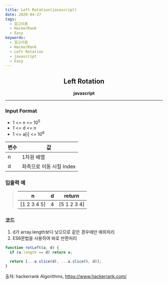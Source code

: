 ```yaml
---
title: Left Rotation(javascript)
date: 2020-04-27
tags:
  - 알고리즘
  - HackerRank
  - Easy
keywords:
  - 알고리즘
  - HackerRank
  - Left Rotation
  - javascript
  - Easy
---
```


## <center>Left Rotation</center>

**<center>javascript</center>**

---

### Input Format

- 1 <= n <= 10<sup>5</sup>
- 1 <= d <= n
- 1 <= a[i] <= 10<sup>6</sup>

| 변수 | 값                       |
| ---- | ------------------------ |
| n    | 1차원 배열               |
| d    | 좌측으로 이동 시킬 Index |

### 입출력 예

> | n           | d   | return      |
> | ----------- | --- | ----------- |
> | [1 2 3 4 5] | 4   | [5 1 2 3 4] |

### 코드

1. d가 array.length보다 낮으므로 같은 경우에만 예외처리
2. ES6문법을 사용하여 바로 반환처리

```javascript
function rotLeft(a, d) {
  if (a.length == d) return a;

  return [...a.slice(d), ...a.slice(0, d)];
}
```

출처: hackerrank Algorithms, https://www.hackerrank.com/
